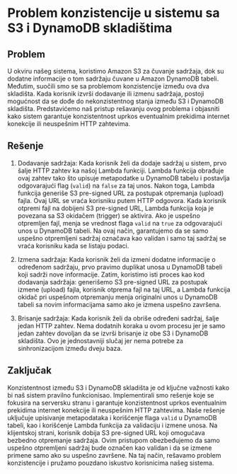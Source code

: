 # Problem konzistencije u sistemu sa S3 i DynamoDB skladištima

## Problem
U okviru našeg sistema, koristimo Amazon S3 za čuvanje sadržaja, dok su dodatne informacije o tom sadržaju čuvane u Amazon DynamoDB tabeli. Međutim, suočili smo se sa problemom konzistencije između ova dva skladišta. Kada korisnik izvrši dodavanje ili izmenu sadržaja, postoji mogućnost da se dođe do nekonzistentnog stanja između S3 i DynamoDB skladišta. Predstavićemo naš pristup rešavanju ovog problema i objasniti kako sistem garantuje konzistentnost uprkos eventualnim prekidima internet konekcije ili neuspešnim HTTP zahtevima.

## Rešenje
1. Dodavanje sadržaja:
Kada korisnik želi da dodaje sadržaj u sistem, prvo šalje HTTP zahtev ka našoj Lambda funkciji. Lambda funkcija obrađuje ovaj zahtev tako što upisuje metapodatke u DynamoDB tabelu i postavlja odgovarajući flag (`valid`) na `false` za taj unos. Nakon toga, Lambda funkcija generiše S3 pre-signed URL za postupak otpremanja (upload) fajla. Ovaj URL se vraća korisniku putem HTTP odgovora. Kada korisnik otpremi fajl na dobijeni S3 pre-signed URL, Lambda funkcija koja je povezana sa S3 okidačem (trigger) se aktivira. Ako je uspešno otpremljen fajl, menja se vrednost flaga `valid` na `true` za odgovarajući unos u DynamoDB tabeli. Na ovaj način, garantujemo da se samo uspešno otpremljeni sadržaj označava kao validan i samo taj sadržaj se vraća korisniku kada se listaju podaci.

2. Izmena sadržaja:
Kada korisnik želi da izmeni dodatne informacije o određenom sadržaju, prvo pravimo duplikat unosa u DynamoDB tabeli koji sadrži nove informacije. Zatim, koristimo isti proces kao kod dodavanja sadržaja: generišemo S3 pre-signed URL za postupak izmene (upload) fajla, korisnik otprema fajl na taj URL, a Lambda funkcija okidač pri uspešnom otpremanju menja originalni unos u DynamoDB tabeli sa novim informacijama samo ako je izmena uspešno završena.

3. Brisanje sadržaja:
Kada korisnik želi da obriše određeni sadržaj, šalje jedan HTTP zahtev. Nema dodatnih koraka u ovom procesu jer je samo jedan zahtev dovoljan da se izvrši brisanje iz obe S3 i DynamoDB skladišta. Ovo je jednostavniji slučaj jer nema potrebe za sinhronizacijom između dveju baza.

## Zaključak
Konzistentnost između S3 i DynamoDB skladišta je od ključne važnosti kako bi naš sistem pravilno funkcionisao. Implementirali smo rešenje koje se fokusira na serversku stranu i garantuje konzistentnost uprkos eventualnim prekidima internet konekcije ili neuspešnim HTTP zahtevima. Naše rešenje uključuje upisivanje metapodataka i korišćenje flaga `valid` u DynamoDB tabeli, kao i korišćenje Lambda funkcija za validaciju i izmene unosa. Na klijentskoj strani, korisnik dobija S3 pre-signed URL koji omogućava bezbedno otpremanje sadržaja. Ovim pristupom obezbeđujemo da samo uspešno otpremljeni sadržaj bude označen kao validan i da se izmene primene samo ako su uspešno završene. Na taj način, rešavamo problem konzistencije i pružamo pouzdano iskustvo korisnicima našeg sistema.